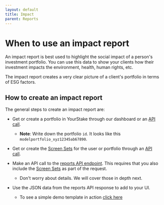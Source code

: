 ```yaml
---
layout: default
title: Impact
parent: Reports
---
```


# When to use an impact report

An impact report is best used to highlight the social impact of a person's investment portfolio.
You can use this data to show your clients how their investment impacts the environment, health, human rights, etc. 

The impact report creates a very clear picture of a client's portfolio in terms of ESG factors.


## How to create an impact report


The general steps to create an impact report are:

- Get or create a portfolio in YourStake through our dashboard or an [API call](https://www.yourstake.org/api/docs/#operation/Create%20a%20Portfolio).
    - **Note**: Write down the portfolio `id`. It looks like this `modelportfolio_xyz12345ab67890`.

- Get or create the [Screen Sets](/docs/glossary/#screen-sets) for the user or portfolio through an [API call](https://www.yourstake.org/api/docs/#operation/List%20Screen%20Sets).

- Make an API call to the [reports API endpoint](https://www.yourstake.org/api/docs/#tag/Reports). This requires that you also include the [Screen Sets](/docs/glossary/#screen-sets) as part of the request.
    - Don't worry about details. We will cover those in depth next.

- Use the JSON data from the reports API response to add to your UI.
    - To see a simple demo template in action [click here](/)

